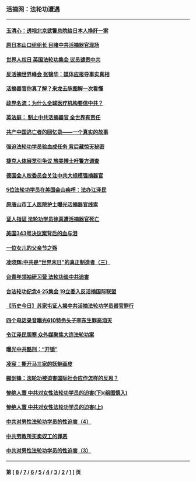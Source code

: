 ### 活摘网：法轮功遭遇
---
#### [玉清心：透视北京武警总院给日本人换肝一案](../../pages/nf5881/n13771978.md?09290430) 
#### [原日本山口组组长 目睹中共活摘器官现场](../../pages/nf5881/n13767360.md?09290430) 
#### [世界人权日 英国法轮功集会 议员谴责中共](../../pages/nf5881/n13431763.md?09290430) 
#### [反活摘世界峰会 张锦华：媒体应报导事实真相](../../pages/nf5881/n13278502.md?09290430) 
#### [活摘器官你真了解？来龙去脉图解一次看懂](../../pages/nf5881/n13013820.md?09290430) 
#### [政界名流：为什么全球医疗机构要信中共？](../../pages/nf5881/n11945479.md?09290430) 
#### [英法庭： 制止中共活摘器官 全世界有责任](../../pages/nf5881/n11330691.md?09290430) 
#### [共产中国逃亡者的回忆录——一个真实的故事](../../pages/nf5881/n10918649.md?09290430) 
#### [强迫法轮功学员验血成任务 背后藏惊天秘密](../../pages/nf5881/n4252384.md?09290430) 
#### [捷克人体展览引争议 旅美博士吁警方调查](../../pages/nf5881/n9429187.md?09290430) 
#### [德国会人权委员会关注中共大规模强摘器官](../../pages/nf5881/n8418950.md?09290430) 
#### [5位法轮功学员在美国会山疾呼：法办江泽民](../../pages/nf5881/n8101519.md?09290430) 
#### [原唐山市工人医院护士曝光活摘器官线索](../../pages/nf5881/n8076384.md?09290430) 
#### [证人指证 法轮功学员徐真遭活摘器官死亡](../../pages/nf5881/n8042467.md?09290430) 
#### [美国343号决议案背后的血与泪](../../pages/nf5881/n8020684.md?09290430) 
#### [一位女儿的父亲节之殇](../../pages/nf5881/n8014122.md?09290430) 
#### [凌晓辉:中共是“世界末日”的真正制造者（三）](../../pages/nf5881/n4210333.md?09290430) 
#### [台青年领袖研习营 法轮功谈中共迫害](../../pages/nf5881/n4141857.md?09290430) 
#### [台法轮功纪念4‧25集会 19立委入反活摘国际联盟](../../pages/nf5881/n4141821.md?09290430) 
#### [【历史今日】苏家屯证人揭中共活摘法轮功学员器官罪行](../../pages/nf5881/n4135912.md?09290430) 
#### [四个电话录音曝光610特务头子李东生罪恶滔天](../../pages/nf5881/n4040060.md?09290430) 
#### [令江泽民胆寒 众外媒聚焦大连法轮功案](../../pages/nf5881/n3932671.md?09290430) 
#### [曝光中共酷刑：“开锁”](../../pages/nf5881/n3889373.md?09290430) 
#### [凌宸：撕开马三家的妖魅画皮](../../pages/nf5881/n3849369.md?09290430) 
#### [郦剑锋：法轮功被迫害国际社会应作怎样的反思？](../../pages/nf5881/n3824560.md?09290430) 
#### [惨绝人寰 中共对女性法轮功学员的迫害(下)(组图慎入)](../../pages/nf5881/n3816285.md?09290430) 
#### [惨绝人寰 中共对女性法轮功学员的迫害(上)](../../pages/nf5881/n3815374.md?09290430) 
#### [中共对男性法轮功学员的性迫害（4）](../../pages/nf5881/n3769144.md?09290430) 
#### [中共劳教所买卖奴工的罪恶](../../pages/nf5881/n3769378.md?09290430) 
#### [中共对男性法轮功学员的性迫害（3）](../../pages/nf5881/n3768231.md?09290430) 

---
#### 第 [ [8](./8.md?09290430) / [7](./7.md?09290430) / [6](./6.md?09290430) / [5](./5.md?09290430) / [4](./4.md?09290430) / [3](./3.md?09290430) / [2](./2.md?09290430) / [1](./1.md?09290430) ] 页

